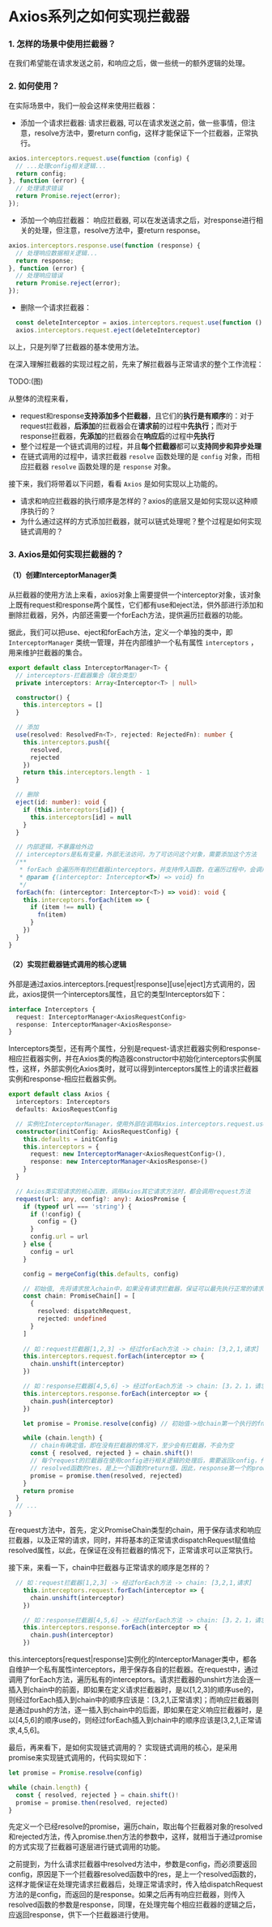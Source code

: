 # Axios系列之如何实现拦截器

### 1. 怎样的场景中使用拦截器？
在我们希望能在请求发送之前，和响应之后，做一些统一的额外逻辑的处理。
   
### 2. 如何使用？
在实际场景中，我们一般会这样来使用拦截器：
- 添加一个请求拦截器:
  请求拦截器, 可以在请求发送之前，做一些事情，但注意，resolve方法中，要return config，这样才能保证下一个拦截器，正常执行。
  
```typescript
axios.interceptors.request.use(function (config) {
  // ...处理config相关逻辑...
  return config;
}, function (error) {
  // 处理请求错误
  return Promise.reject(error);
});
```

- 添加一个响应拦截器：
  响应拦截器, 可以在发送请求之后，对response进行相关的处理，但注意，resolve方法中，要return response。

```typescript
axios.interceptors.response.use(function (response) {
  // 处理响应数据相关逻辑...
  return response;
}, function (error) {
  // 处理响应错误
  return Promise.reject(error);
});
```
- 删除一个请求拦截器：
```typescript
  const deleteInterceptor = axios.interceptors.request.use(function () {/*...*/})
  axios.interceptors.request.eject(deleteInterceptor)
```

以上，只是列举了拦截器的基本使用方法。
   
在深入理解拦截器的实现过程之前，先来了解拦截器与正常请求的整个工作流程：

TODO:(图)

从整体的流程来看，

  - request和response**支持添加多个拦截器**，且它们的**执行是有顺序**的：对于request拦截器，**后添加**的拦截器会在**请求前**的过程中**先执行**；而对于response拦截器，**先添加**的拦截器会在**响应后**的过程中**先执行**
  - 整个过程是一个链式调用的过程，并且**每个拦截器**都可以**支持同步和异步处理**
  - 在链式调用的过程中，请求拦截器 `resolve` 函数处理的是 `config` 对象，而相应拦截器 `resolve` 函数处理的是 `response` 对象。

接下来，我们将带着以下问题，看看 `Axios` 是如何实现以上功能的。
  - 请求和响应拦截器的执行顺序是怎样的？axios的底层又是如何实现以这种顺序执行的？
  - 为什么通过这样的方式添加拦截器，就可以链式处理呢？整个过程是如何实现链式调用的？

### 3. Axios是如何实现拦截器的？
#### （1）创建InterceptorManager类
从拦截器的使用方法上来看，axios对象上需要提供一个interceptor对象，该对象上既有request和response两个属性，它们都有use和eject法，供外部进行添加和删除拦截器，另外，内部还需要一个forEach方法，提供遍历拦截器的功能。

据此，我们可以把use、eject和forEach方法，定义一个单独的类中，即`InterceptorManager` 类统一管理，并在内部维护一个私有属性 `interceptors` ，用来维护拦截器的集合。

```typescript
export default class InterceptorManager<T> {
  // interceptors-拦截器集合（联合类型）
  private interceptors: Array<Interceptor<T> | null>

  constructor() {
    this.interceptors = []
  }

  // 添加
  use(resolved: ResolvedFn<T>, rejected: RejectedFn): number {
    this.interceptors.push({
      resolved,
      rejected
    })
    return this.interceptors.length - 1
  }

  // 删除
  eject(id: number): void {
    if (this.interceptors[id]) {
      this.interceptors[id] = null
    }
  }

  // 内部逻辑，不暴露给外边
  // interceptors是私有变量，外部无法访问，为了可访问这个对象，需要添加这个方法
  /**
   * forEach 会遍历所有的拦截器interceptors，并支持传入函数，在遍历过程中，会调用该函数，并将每个拦截器对象作为该函数的参数传入
   * @param {(interceptor: Interceptor<T>) => void} fn
   */
  forEach(fn: (interceptor: Interceptor<T>) => void): void {
    this.interceptors.forEach(item => {
      if (item !== null) {
        fn(item)
      }
    })
  }
}
```
#### （2）实现拦截器链式调用的核心逻辑
外部是通过axios.interceptors.[request|response][use|eject]方式调用的，因此，axios提供一个interceptors属性，且它的类型Interceptors如下：

```typescript
interface Interceptors {
  request: InterceptorManager<AxiosRequestConfig>
  response: InterceptorManager<AxiosResponse>
}
```
Interceptors类型，还有两个属性，分别是request-请求拦截器实例和response-相应拦截器实例，并在Axios类的构造器constructor中初始化interceptors实例属性，这样，外部实例化Axios类时，就可以得到interceptors属性上的请求拦截器实例和response-相应拦截器实例。

```typescript
export default class Axios {
  interceptors: Interceptors
  defaults: AxiosRequestConfig

  // 实例化InterceptorManager，使用外部在调用Axios.interceptors.request.use()方法，可以添加拦截器
  constructor(initConfig: AxiosRequestConfig) {
    this.defaults = initConfig
    this.interceptors = {
      request: new InterceptorManager<AxiosRequestConfig>(),
      response: new InterceptorManager<AxiosResponse>()
    }
  }

  // Axios类实现请求的核心函数，调用Axios其它请求方法时，都会调用request方法
  request(url: any, config?: any): AxiosPromise {
    if (typeof url === 'string') {
      if (!config) {
        config = {}
      }
      config.url = url
    } else {
      config = url
    }

    config = mergeConfig(this.defaults, config)

    // 初始值, 先将请求放入chain中，如果没有请求拦截器，保证可以最先执行正常的请求
    const chain: PromiseChain[] = [
      {
        resolved: dispatchRequest,
        rejected: undefined
      }
    ]
    
    // 如：request拦截器[1,2,3] -> 经过forEach方法 -> chain: [3,2,1,请求]
    this.interceptors.request.forEach(interceptor => {
      chain.unshift(interceptor)
    })

    // 如：response拦截器[4,5,6] -> 经过forEach方法 -> chain: [3，2，1，请求，4，5，6]
    this.interceptors.response.forEach(interceptor => {
      chain.push(interceptor)
    })

    let promise = Promise.resolve(config) // 初始值->给chain第一个执行的fn传入config

    while (chain.length) {
      // chain有确定值，即在没有拦截器的情况下，至少会有拦截器，不会为空
      const { resolved, rejected } = chain.shift()!
      // 每个request的拦截器在使用config进行相关逻辑的处理后，需要返回config，作为下个拦截器的resolve函数的参数，否则接下来的拦截器链式调用将会失效
      // resolved函数的res，是上一个函数的return值，因此，response第一个的promise resolve函数的res是dispatchRequest的return的response的值
      promise = promise.then(resolved, rejected)
    }
    return promise
  }
  // ...
}
```
在request方法中，首先，定义PromiseChain类型的chain，用于保存请求和响应拦截器，以及正常的请求，同时，并将基本的正常请求dispatchRequest赋值给resolved属性，以此，在保证在没有拦截器的情况下，正常请求可以正常执行。

  接下来，来看一下，chain中拦截器与正常请求的顺序是怎样的？

```typescript
  // 如：request拦截器[1,2,3] -> 经过forEach方法 -> chain: [3,2,1,请求]
    this.interceptors.request.forEach(interceptor => {
      chain.unshift(interceptor)
    })

    // 如：response拦截器[4,5,6] -> 经过forEach方法 -> chain: [3，2，1，请求，4，5，6]
    this.interceptors.response.forEach(interceptor => {
      chain.push(interceptor)
    })
```
this.interceptors[request|response]实例化的InterceptorManager类中，都各自维护一个私有属性interceptors，用于保存各自的拦截器。在request中，通过调用了forEach方法，遍历私有的interceptors。请求拦截器的unshirt方法会逐一插入到chain中的前面，即如果在定义请求拦截器时，是以[1,2,3]的顺序use的，则经过forEach插入到chain中的顺序应该是：[3,2,1,正常请求]；而响应拦截器则是通过push的方法，逐一插入到chain中的后面，即如果在定义响应拦截器时，是以[4,5,6]的顺序use的，则经过forEach插入到chain中的顺序应该是[3,2,1,正常请求,4,5,6]。

最后，再来看下，是如何实现链式调用的？
实现链式调用的核心，是采用promise来实现链式调用的，代码实现如下：

```typescript
let promise = Promise.resolve(config)

while (chain.length) {
  const { resolved, rejected } = chain.shift()!
  promise = promise.then(resolved, rejected)
}
```
先定义一个已经resolve的promise，遍历chain，取出每个拦截器对象的resolved和rejected方法，传入promise.then方法的参数中，这样，就相当于通过promise的方式实现了拦截器可逐层进行链式调用的功能。

之前提到，为什么请求拦截器中resolved方法中，参数是config，而必须要返回config，原因是下一个拦截器resolved函数中的res，是上一个resolved函数的，这样才能保证在处理完请求拦截器后，处理正常请求时，传入给dispatchRequest方法的是config，而返回的是response。如果之后再有响应拦截器，则传入resolved函数的参数是response，同理，在处理完每个相应拦截器的逻辑之后，应返回response，供下一个拦截器进行使用。